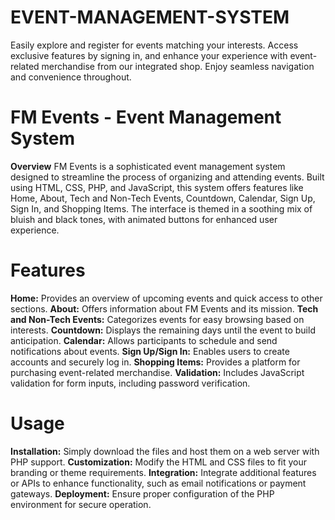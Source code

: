 # EVENT-MANAGEMENT-SYSTEM
Easily explore and register for events matching your interests. Access exclusive features by signing in, and enhance your experience with event-related merchandise from our integrated shop. Enjoy seamless navigation and convenience throughout.

# FM Events - Event Management System

**Overview**
FM Events is a sophisticated event management system designed to streamline the process of organizing and attending events. Built using HTML, CSS, PHP, and JavaScript, this system offers features like Home, About, Tech and Non-Tech Events, Countdown, Calendar, Sign Up, Sign In, and Shopping Items. The interface is themed in a soothing mix of bluish and black tones, with animated buttons for enhanced user experience.

# Features
**Home:** Provides an overview of upcoming events and quick access to other sections.
**About:** Offers information about FM Events and its mission.
**Tech and Non-Tech Events:** Categorizes events for easy browsing based on interests.
**Countdown:** Displays the remaining days until the event to build anticipation.
**Calendar:** Allows participants to schedule and send notifications about events.
**Sign Up/Sign In:** Enables users to create accounts and securely log in.
**Shopping Items:** Provides a platform for purchasing event-related merchandise.
**Validation:** Includes JavaScript validation for form inputs, including password verification.

# Usage
**Installation:** Simply download the files and host them on a web server with PHP support.
**Customization:** Modify the HTML and CSS files to fit your branding or theme requirements.
**Integration:** Integrate additional features or APIs to enhance functionality, such as email notifications or payment gateways.
**Deployment:** Ensure proper configuration of the PHP environment for secure operation.
